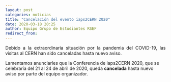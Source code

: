 ```yaml
---
layout: post
categories: noticias
title: "Cancelación del evento iaps2CERN 2020"
date: 2020-03-18 20:25
author: Equipo Grupo de Estudiantes RSEF
redirect_from:
---
```


<p style="text-align: justify">
  Debido a la extraordinaria situación por la pandemia del COVID-19, las visitas al CERN han sido canceladas hasta nuevo aviso.

  Lamentamos anunciarles que la Conferencia de iaps2CERN 2020, que se celebraría del 21 al 24 de abril de 2020, queda <b>cancelada</b> hasta nuevo aviso por parte del equipo organizador.
</p>

